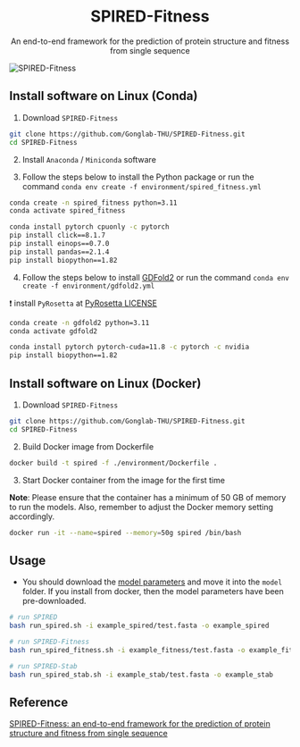 <h1 align="center">SPIRED-Fitness</h1>
<p align="center">An end-to-end framework for the prediction of protein structure and fitness from single sequence</p>

![SPIRED-Fitness](figures/SPIRED-Fitness.svg)

## Install software on Linux (Conda)

1. Download `SPIRED-Fitness`

```bash
git clone https://github.com/Gonglab-THU/SPIRED-Fitness.git
cd SPIRED-Fitness
```

2. Install `Anaconda` / `Miniconda` software

3. Follow the steps below to install the Python package or run the command `conda env create -f environment/spired_fitness.yml`

```bash
conda create -n spired_fitness python=3.11
conda activate spired_fitness

conda install pytorch cpuonly -c pytorch
pip install click==8.1.7
pip install einops==0.7.0
pip install pandas==2.1.4
pip install biopython==1.82
```

4. Follow the steps below to install [GDFold2](https://github.com/Gonglab-THU/GDFold2) or run the command `conda env create -f environment/gdfold2.yml`

:exclamation: install `PyRosetta` at [PyRosetta LICENSE](https://www.pyrosetta.org/home/licensing-pyrosetta)

```bash
conda create -n gdfold2 python=3.11
conda activate gdfold2

conda install pytorch pytorch-cuda=11.8 -c pytorch -c nvidia
pip install biopython==1.82
```

## Install software on Linux (Docker)

1. Download `SPIRED-Fitness`

```bash
git clone https://github.com/Gonglab-THU/SPIRED-Fitness.git
cd SPIRED-Fitness
```

2. Build Docker image from Dockerfile

```bash
docker build -t spired -f ./environment/Dockerfile .
```

3. Start Docker container from the image for the first time

**Note**: Please ensure that the container has a minimum of 50 GB of memory to run the models. Also, remember to adjust the Docker memory setting accordingly.

```bash
docker run -it --name=spired --memory=50g spired /bin/bash
```

## Usage

- You should download the [model parameters](https://zenodo.org/doi/10.5281/zenodo.12560925) and move it into the `model` folder. If you install from docker, then the model parameters have been pre-downloaded.

```bash
# run SPIRED
bash run_spired.sh -i example_spired/test.fasta -o example_spired

# run SPIRED-Fitness
bash run_spired_fitness.sh -i example_fitness/test.fasta -o example_fitness

# run SPIRED-Stab
bash run_spired_stab.sh -i example_stab/test.fasta -o example_stab
```

## Reference

[SPIRED-Fitness: an end-to-end framework for the prediction of protein structure and fitness from single sequence](https://doi.org/10.1101/2024.01.31.578102)
